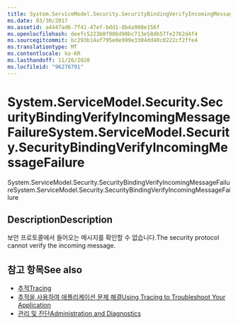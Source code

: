```yaml
---
title: System.ServiceModel.Security.SecurityBindingVerifyIncomingMessageFailure
ms.date: 03/30/2017
ms.assetid: a4447ad6-7f41-47ef-bdd1-8b4a908e156f
ms.openlocfilehash: deefc5223b0f906d98bc713e58db57fe2762d4f4
ms.sourcegitcommit: bc293b14af795e0e999e3304dd40c0222cf2ffe4
ms.translationtype: MT
ms.contentlocale: ko-KR
ms.lasthandoff: 11/26/2020
ms.locfileid: "96276791"
---
```

# <a name="systemservicemodelsecuritysecuritybindingverifyincomingmessagefailure"></a><span data-ttu-id="f1749-102">System.ServiceModel.Security.SecurityBindingVerifyIncomingMessageFailure</span><span class="sxs-lookup"><span data-stu-id="f1749-102">System.ServiceModel.Security.SecurityBindingVerifyIncomingMessageFailure</span></span>

<span data-ttu-id="f1749-103">System.ServiceModel.Security.SecurityBindingVerifyIncomingMessageFailure</span><span class="sxs-lookup"><span data-stu-id="f1749-103">System.ServiceModel.Security.SecurityBindingVerifyIncomingMessageFailure</span></span>  
  
## <a name="description"></a><span data-ttu-id="f1749-104">Description</span><span class="sxs-lookup"><span data-stu-id="f1749-104">Description</span></span>  

 <span data-ttu-id="f1749-105">보안 프로토콜에서 들어오는 메시지를 확인할 수 없습니다.</span><span class="sxs-lookup"><span data-stu-id="f1749-105">The security protocol cannot verify the incoming message.</span></span>  
  
## <a name="see-also"></a><span data-ttu-id="f1749-106">참고 항목</span><span class="sxs-lookup"><span data-stu-id="f1749-106">See also</span></span>

- [<span data-ttu-id="f1749-107">추적</span><span class="sxs-lookup"><span data-stu-id="f1749-107">Tracing</span></span>](index.md)
- [<span data-ttu-id="f1749-108">추적을 사용하여 애플리케이션 문제 해결</span><span class="sxs-lookup"><span data-stu-id="f1749-108">Using Tracing to Troubleshoot Your Application</span></span>](using-tracing-to-troubleshoot-your-application.md)
- [<span data-ttu-id="f1749-109">관리 및 진단</span><span class="sxs-lookup"><span data-stu-id="f1749-109">Administration and Diagnostics</span></span>](../index.md)
